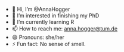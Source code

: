 - 👋 Hi, I’m @AnnaHogger
- 👀 I’m interested in finishing my PhD
- 🌱 I’m currently learning R
- 📫 How to reach me: anna.hogger@tum.de
- 😄 Pronouns: she/her
- ⚡ Fun fact: No sense of smell. 

<!---
AnnaHogger/AnnaHogger is a ✨ special ✨ repository because its `README.md` (this file) appears on your GitHub profile.
You can click the Preview link to take a look at your changes.
--->
